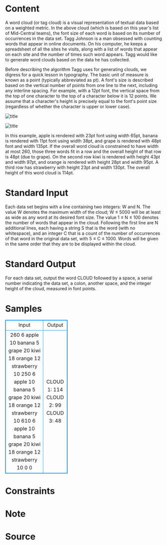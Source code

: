 
# Content

A word cloud (or tag cloud) is a visual representation of textual data based on a weighted metric. In the above cloud (which is based on this year's list of Mid-Central teams), the font size of each word is based on its number of occurrences in the data set. Tagg Johnson is a man obsessed with counting words that appear in online documents. On his computer, he keeps a spreadsheet of all the sites he visits, along with a list of words that appear on each site and the number of times such word appears. Tagg would like to generate word clouds based on the data he has collected.

Before describing the algorithm Tagg uses for generating clouds, we digress for a quick lesson in typography. The basic unit of measure is known as a point (typically abbreviated as pt). A font's size is described based on the vertical number of points from one line to the next, including any interline spacing. For example, with a 12pt font, the vertical space from the top of one character to the top of a character below it is 12 points. We assume that a character's height is precisely equal to the font's point size (regardless of whether the character is upper or lower case).

![title](/source/lutece/word-cloud/img/aHR0cHM6Ly9hY20udWVzdGMuZWR1LmNuL21lZGlhL2ltYWdlL3Byb2JsZW0vMTA4MC8yMDE1MDQxODIzNTU0MDc4MzI2LmpwZw==.jpg)

![title](/source/lutece/word-cloud/img/aHR0cHM6Ly9hY20udWVzdGMuZWR1LmNuL21lZGlhL2ltYWdlL3Byb2JsZW0vMTA4MC8yMDE1MDQxODIzNTYwODEwNDI3LmpwZw==.jpg)

In this example, apple is rendered with 23pt font using width 65pt, banana is rendered with 11pt font using width 38pt, and grape is rendered with 48pt font and width 135pt. If the overall word cloud is constrained to have width at most 260, those three words fit in a row and the overall height of that row is 48pt (due to grape). On the second row kiwi is rendered with height 43pt and width 97pt, and orange is rendered with height 28pt and width 95pt. A third row has strawberry with height 23pt and width 130pt. The overall height of this word cloud is 114pt.

# Standard Input

Each data set begins with a line containing two integers: W and N. The value W denotes the maximum width of the cloud; W ≤ 5000 will be at least as wide as any word at its desired font size. The value 1 ≤ N ≤ 100 denotes the number of words that appear in the cloud. Following the first line are N additional lines, each having a string S that is the word (with no whitespace), and an integer C that is a count of the number of occurrences of that word in the original data set, with 5 ≤ C ≤ 1000. Words will be given in the same order that they are to be displayed within the cloud.

# Standard Output

For each data set, output the word CLOUD followed by a space, a serial number indicating the data set, a colon, another space, and the integer height of the cloud, measured in font points.

# Samples

<style>
        table,table tr th, table tr td { border:1px solid #0094ff; }
        table { width: 200px; min-height: 25px; line-height: 25px; text-align: center; border-collapse: collapse;}   
    </style>
<table>
	<tr>
		<td>Input</td>
		<td>Output</td>
	</tr>
<tr><td>260 6
apple 10
banana 5
grape 20
kiwi 18
orange 12
strawberry 10
250 6
apple 10
banana 5
grape 20
kiwi 18
orange 12
strawberry 10
610 6
apple 10
banana 5
grape 20
kiwi 18
orange 12
strawberry 10
0 0</td><td>CLOUD 1: 114
CLOUD 2: 99
CLOUD 3: 48</td></tr></table>


# Constraints



# Note



# Source


